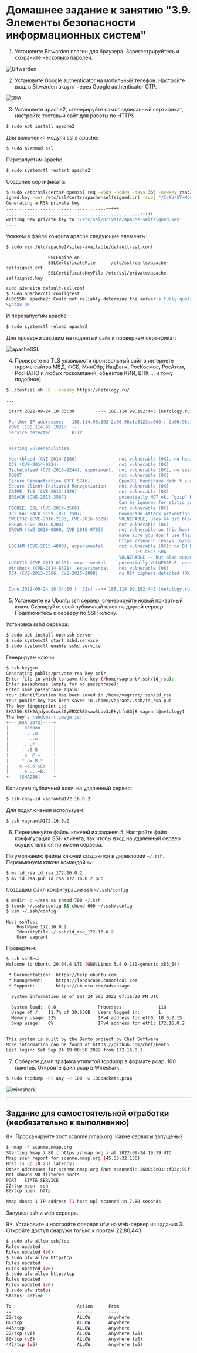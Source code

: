 # Домашнее задание к занятию "3.9. Элементы безопасности информационных систем"

1. Установите Bitwarden плагин для браузера. Зарегестрируйтесь и сохраните несколько паролей.

![Bitwarden](media/Bitwarden.png)

2. Установите Google authenticator на мобильный телефон. Настройте вход в Bitwarden акаунт через Google authenticator OTP.

![2FA](media/2FA.png)

3. Установите apache2, сгенерируйте самоподписанный сертификат, настройте тестовый сайт для работы по HTTPS.

```bash
$ sudo apt install apache2
```
Для включения модуля ssl в apache:
```bash
$ sudo a2enmod ssl
```
Перезапустим apache
```bash
$ sudo systemctl restart apache2
```
Создание сертификата:

```bash
$ sudo /etc/ssl/certs# openssl req -x509 -nodes -days 365 -newkey rsa:2048 -keyout /etc/ssl/private/apache-selfs
igned.key -out /etc/ssl/certs/apache-selfsigned.crt -subj "/C=RU/ST=Moscow/L=Moscow/O=netology/OU=Org/CN=apache.cert.test"
Generating a RSA private key
......................................+++++
...................................................+++++
writing new private key to '/etc/ssl/private/apache-selfsigned.key'
-----
```
Укажем в файле конфига apache следующие элементы:

```bash
$ sudo vim /etc/apache2/sites-available/default-ssl.conf
```
```
                SSLEngine on
                SSLCertificateFile      /etc/ssl/certs/apache-selfsigned.crt
                SSLCertificateKeyFile /etc/ssl/private/apache-selfsigned.key
```

```bash
sudo a2ensite default-ssl.conf
$ sudo apache2ctl configtest
AH00558: apache2: Could not reliably determine the server's fully qualified domain name, using 10.0.2.15. Set the 'ServerName' directive globally to suppress this message
Syntax OK
```
И перезапустим apache:
```bash
$ sudo systemctl reload apache2
```
Для проверки заходим на поднятый сайт и проверяем сертификат:

![apacheSSL](media/apacheSSL.png)

4. Проверьте на TLS уязвимости произвольный сайт в интернете (кроме сайтов МВД, ФСБ, МинОбр, НацБанк, РосКосмос, РосАтом, РосНАНО и любых госкомпаний, объектов КИИ, ВПК ... и тому подобное).

```bash
$ ./testssl.sh -U --sneaky https://netology.ru/

...

 Start 2022-09-24 18:33:39        -->> 188.114.99.192:443 (netology.ru) <<--

 Further IP addresses:   188.114.98.192 2a06:98c1:3123:c000:: 2a06:98c1:3122:c000::
 rDNS (188.114.99.192):  --
 Service detected:       HTTP


 Testing vulnerabilities

 Heartbleed (CVE-2014-0160)                not vulnerable (OK), no heartbeat extension
 CCS (CVE-2014-0224)                       not vulnerable (OK)
 Ticketbleed (CVE-2016-9244), experiment.  not vulnerable (OK), no session tickets
 ROBOT                                     not vulnerable (OK)
 Secure Renegotiation (RFC 5746)           OpenSSL handshake didn't succeed
 Secure Client-Initiated Renegotiation     not vulnerable (OK)
 CRIME, TLS (CVE-2012-4929)                not vulnerable (OK)
 BREACH (CVE-2013-3587)                    potentially NOT ok, "gzip" HTTP compression detected. - only supplied "/" tested
                                           Can be ignored for static pages or if no secrets in the page
 POODLE, SSL (CVE-2014-3566)               not vulnerable (OK)
 TLS_FALLBACK_SCSV (RFC 7507)              Downgrade attack prevention supported (OK)
 SWEET32 (CVE-2016-2183, CVE-2016-6329)    VULNERABLE, uses 64 bit block ciphers
 FREAK (CVE-2015-0204)                     not vulnerable (OK)
 DROWN (CVE-2016-0800, CVE-2016-0703)      not vulnerable on this host and port (OK)
                                           make sure you don't use this certificate elsewhere with SSLv2 enabled services, see
                                           https://search.censys.io/search?resource=hosts&virtual_hosts=INCLUDE&q=A3C7D9A8D3805171D99EA61F5C80B8ADF49B93BA21EBB492D78512BA254E90A5
 LOGJAM (CVE-2015-4000), experimental      not vulnerable (OK): no DH EXPORT ciphers, no DH key detected with <= TLS 1.2 BEAST (CVE-2011-3389)                     TLS1: ECDHE-RSA-AES128-SHA AES128-SHA ECDHE-RSA-AES256-SHA AES256-SHA
                                                 DES-CBC3-SHA
                                           VULNERABLE -- but also supports higher protocols  TLSv1.1 TLSv1.2 (likely mitigated)
 LUCKY13 (CVE-2013-0169), experimental     potentially VULNERABLE, uses cipher block chaining (CBC) ciphers with TLS. Check patches
 Winshock (CVE-2014-6321), experimental    not vulnerable (OK)
 RC4 (CVE-2013-2566, CVE-2015-2808)        no RC4 ciphers detected (OK)


 Done 2022-09-24 18:34:10 [  32s] -->> 188.114.99.192:443 (netology.ru) <<--

```

5. Установите на Ubuntu ssh сервер, сгенерируйте новый приватный ключ. Скопируйте свой публичный ключ на другой сервер. Подключитесь к серверу по SSH-ключу.
 
Установка sshd сервера:
```bash
$ sudo apt install openssh-server
$ sudo systemctl start sshd.service
$ sudo systemctl enable sshd.service
```

Генерируем ключи:
```bash
$ ssh-keygen
Generating public/private rsa key pair.
Enter file in which to save the key (/home/vagrant/.ssh/id_rsa):
Enter passphrase (empty for no passphrase):
Enter same passphrase again:
Your identification has been saved in /home/vagrant/.ssh/id_rsa
Your public key has been saved in /home/vagrant/.ssh/id_rsa.pub
The key fingerprint is:
SHA256:8fk2AjdymqOcws30yERXCRBXsaw5Lbv3zEkyLfnGGj8 vagrant@netology1
The key's randomart image is:
+---[RSA 3072]----+
|      oooooo     |
|       . .o.     |
|        ..o      |
|      . .* .     |
|     . .S B      |
|      o  @ =     |
|   . * o= B.*    |
|    o.=o.o.&Eo   |
|     .+ ...+B.   |
+----[SHA256]-----+
```
Копируем публичный ключ на удаленный сервер:

```bash
$ ssh-copy-id vagrant@172.16.0.2
```

Для подключения используем:

```bash
$ ssh vagrant@172.16.0.2
```

6. Переименуйте файлы ключей из задания 5. Настройте файл конфигурации SSH клиента, так чтобы вход на удаленный сервер осуществлялся по имени сервера.

По умолчанию файлы ключей создаются в директории `~/.ssh`. Переименуем ключи командой `mv`:

```bash
$ mv id_rsa id_rsa_172.16.0.2
$ mv id_rsa.pub id_rsa_172.16.0.2.pub
```
Создадим файл конфигурации ssh `~/.ssh/config`
```bash
$ mkdir -p ~/ssh $$ chmod 700 ~/.ssh
$ touch ~/.ssh/config && chomd 600 ~/.ssh/config
$ vim ~/.ssh/config
```
```
Host sshTest
    HostName 172.16.0.2
    IdentityFile ~/.ssh/id_rsa_172.16.0.2
    User vagrant
```
Проверяем:

```bash
$ ssh sshTest
Welcome to Ubuntu 20.04.4 LTS (GNU/Linux 5.4.0-110-generic x86_64)

 * Documentation:  https://help.ubuntu.com
 * Management:     https://landscape.canonical.com
 * Support:        https://ubuntu.com/advantage

  System information as of Sat 24 Sep 2022 07:16:20 PM UTC

  System load:  0.0                Processes:             118
  Usage of /:   11.7% of 30.63GB   Users logged in:       1
  Memory usage: 22%                IPv4 address for eth0: 10.0.2.15
  Swap usage:   0%                 IPv4 address for eth1: 172.16.0.2


This system is built by the Bento project by Chef Software
More information can be found at https://github.com/chef/bento
Last login: Sat Sep 24 19:00:58 2022 from 172.16.0.1
```

7. Соберите дамп трафика утилитой tcpdump в формате pcap, 100 пакетов. Откройте файл pcap в Wireshark.

```bash
$ sudo tcpdump -ni any -c 100 -w 100packets.pcap
```

![wireshark](media/wireshark.png)

 ---
## Задание для самостоятельной отработки (необязательно к выполнению)

8*. Просканируйте хост scanme.nmap.org. Какие сервисы запущены?

```bash
$ nmap -F scanme.nmap.org
Starting Nmap 7.80 ( https://nmap.org ) at 2022-09-24 19:39 UTC
Nmap scan report for scanme.nmap.org (45.33.32.156)
Host is up (0.23s latency).
Other addresses for scanme.nmap.org (not scanned): 2600:3c01::f03c:91ff:fe18:bb2f
Not shown: 98 filtered ports
PORT   STATE SERVICE
22/tcp open  ssh
80/tcp open  http

Nmap done: 1 IP address (1 host up) scanned in 7.80 seconds
```
Запущен ssh и web сервера.

9*. Установите и настройте фаервол ufw на web-сервер из задания 3. Откройте доступ снаружи только к портам 22,80,443

```bash
$ sudo ufw allow ssh/tcp
Rules updated
Rules updated (v6)
$ sudo ufw allow http/tcp
Rules updated
Rules updated (v6)
$ sudo ufw allow https/tcp
Rules updated
Rules updated (v6)
$ sudo ufw status
Status: active

To                         Action      From
--                         ------      ----
22/tcp                     ALLOW       Anywhere
80/tcp                     ALLOW       Anywhere
443/tcp                    ALLOW       Anywhere
22/tcp (v6)                ALLOW       Anywhere (v6)
80/tcp (v6)                ALLOW       Anywhere (v6)
443/tcp (v6)               ALLOW       Anywhere (v6)
```
